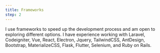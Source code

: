 ```yaml
---
title: Frameworks
step: 2
---
```


I use frameworks to speed up the development process and am open to exploring different options. I have experience working with Laravel, Codeigniter, Vue, React, Electron, Jquery, TailwindCSS, AntDesign, Bootstrap, MaterializeCSS, Flask, Flutter, Selenium, and Ruby on Rails.